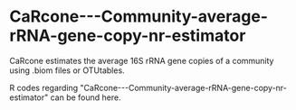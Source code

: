 # CaRcone---Community-average-rRNA-gene-copy-nr-estimator
CaRcone estimates the average 16S rRNA gene copies of  a community using .biom files or OTUtables.

R codes regarding "CaRcone---Community-average-rRNA-gene-copy-nr-estimator" can be found here.


